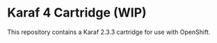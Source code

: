 Karaf 4 Cartridge (WIP)
=============

This repository contains a Karaf 2.3.3 cartridge for use with OpenShift.
